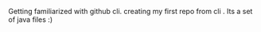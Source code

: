 Getting familiarized with github cli. creating my first repo from cli . Its a
set of java files
:)

